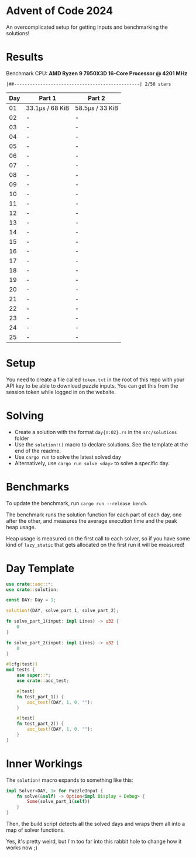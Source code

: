 # Advent of Code 2024

An overcomplicated setup for getting inputs and benchmarking the solutions!

# Results

<!---BENCH_START--->

Benchmark CPU: **AMD Ryzen 9 7950X3D 16-Core Processor @ 4201 MHz**

`|##------------------------------------------------| 2/50 stars`

| Day | Part 1          | Part 2          |
|-----|-----------------|-----------------|
| 01  | 33.1µs / 68 KiB | 58.5µs / 33 KiB |
| 02  | -               | -               |
| 03  | -               | -               |
| 04  | -               | -               |
| 05  | -               | -               |
| 06  | -               | -               |
| 07  | -               | -               |
| 08  | -               | -               |
| 09  | -               | -               |
| 10  | -               | -               |
| 11  | -               | -               |
| 12  | -               | -               |
| 13  | -               | -               |
| 14  | -               | -               |
| 15  | -               | -               |
| 16  | -               | -               |
| 17  | -               | -               |
| 18  | -               | -               |
| 19  | -               | -               |
| 20  | -               | -               |
| 21  | -               | -               |
| 22  | -               | -               |
| 23  | -               | -               |
| 24  | -               | -               |
| 25  | -               | -               |

<!---BENCH_END--->

# Setup

You need to create a file called `token.txt` in the root of this repo with your API key to be able to download
puzzle inputs. You can get this from the session token while logged in on the website.

# Solving

- Create a solution with the format `day{n:02}.rs` in the `src/solutions` folder
- Use the `solution!()` macro to declare solutions. See the template at the end of the readme.
- Use `cargo run` to solve the latest solved day
- Alternatively, use `cargo run solve <day>` to solve a specific day.

# Benchmarks

To update the benchmark, run `cargo run --release bench`.

The benchmark runs the solution function for each part of each day, one after the other, and measures the average
execution time and the peak heap usage.

Heap usage is measured on the first call to each solver, so if you have some kind of `lazy_static` that gets allocated
on the first run it will be measured!

# Day Template

```rust
use crate::aoc::*;
use crate::solution;

const DAY: Day = 1;

solution!(DAY, solve_part_1, solve_part_2);

fn solve_part_1(input: impl Lines) -> u32 {
    0
}

fn solve_part_2(input: impl Lines) -> u32 {
    0
}

#[cfg(test)]
mod tests {
    use super::*;
    use crate::aoc_test;

    #[test]
    fn test_part_1() {
        aoc_test!(DAY, 1, 0, "");
    }

    #[test]
    fn test_part_2() {
        aoc_test!(DAY, 1, 0, "");
    }
}

```

# Inner Workings

The `solution!` macro expands to something like this:

```rust
impl Solver<DAY, 1> for PuzzleInput {
    fn solve(&self) -> Option<impl Display + Debug> {
        Some(solve_part_1(self))
    }
}
```

Then, the build script detects all the solved days and wraps them all into a map of solver functions.

Yes, it's pretty weird, but I'm too far into this rabbit hole to change how it works now ;)
